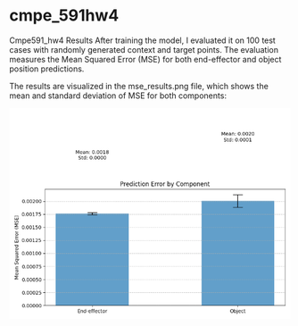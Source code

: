 # cmpe_591hw4
Cmpe591_hw4
Results
After training the model, I evaluated it on 100 test cases with randomly generated context and target points. The evaluation measures the Mean Squared Error (MSE) for both end-effector and object position predictions.

The results are visualized in the mse_results.png file, which shows the mean and standard deviation of MSE for both components:

![MSE Results](mse_results.png)